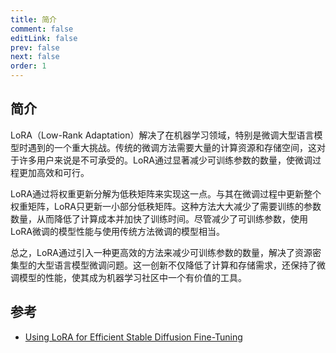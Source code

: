 ```yaml
---
title: 简介
comment: false
editLink: false
prev: false
next: false
order: 1
---
```



## 简介

LoRA（Low-Rank Adaptation）解决了在机器学习领域，特别是微调大型语言模型时遇到的一个重大挑战。传统的微调方法需要大量的计算资源和存储空间，这对于许多用户来说是不可承受的。LoRA通过显著减少可训练参数的数量，使微调过程更加高效和可行。


LoRA通过将权重更新分解为低秩矩阵来实现这一点。与其在微调过程中更新整个权重矩阵，LoRA只更新一小部分低秩矩阵。这种方法大大减少了需要训练的参数数量，从而降低了计算成本并加快了训练时间。尽管减少了可训练参数，使用LoRA微调的模型性能与使用传统方法微调的模型相当。


总之，LoRA通过引入一种更高效的方法来减少可训练参数的数量，解决了资源密集型的大型语言模型微调问题。这一创新不仅降低了计算和存储需求，还保持了微调模型的性能，使其成为机器学习社区中一个有价值的工具。


## 参考

* [Using LoRA for Efficient Stable Diffusion Fine-Tuning](https://huggingface.co/blog/lora)
